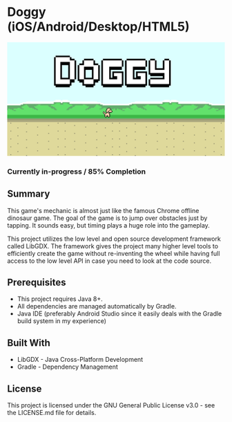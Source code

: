 # Doggy (iOS/Android/Desktop/HTML5)

![Demo1](https://github.com/nguyenkevins/Doggy/blob/master/android/assets/Demo1.jpg)

### Currently in-progress / 85% Completion

## Summary
This game's mechanic is almost just like the famous Chrome offline dinosaur game. The goal of the game is to jump over obstacles just by tapping. It sounds easy, but timing plays a huge role into the gameplay.

This project utilizes the low level and open source development framework called LibGDX. The framework gives the project many higher level tools to efficiently create the game without re-inventing the wheel while having full access to the low level API in case you need to look at the code source. 

## Prerequisites
* This project requires Java 8+.
* All dependencies are managed automatically by Gradle.
* Java IDE (preferably Android Studio since it easily deals with the Gradle build system in my experience) 

## Built With
* LibGDX - Java Cross-Platform Development
* Gradle - Dependency Management 

## License
This project is licensed under the GNU General Public License v3.0 - see the LICENSE.md file for details.


